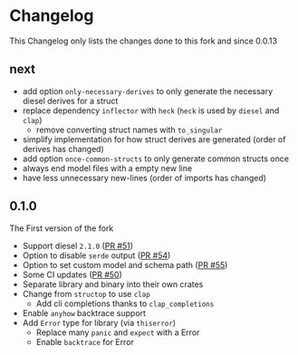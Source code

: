 # Changelog

This Changelog only lists the changes done to this fork and since 0.0.13

## next

- add option `only-necessary-derives` to only generate the necessary diesel derives for a struct
- replace dependency `inflector` with `heck` (`heck` is used by `diesel` and `clap`)
  - remove converting struct names with `to_singular`
- simplify implementation for how struct derives are generated (order of derives has changed)
- add option `once-common-structs` to only generate common structs once
- always end model files with a empty new line
- have less unnecessary new-lines (order of imports has changed)

## 0.1.0

The First version of the fork

- Support diesel `2.1.0` ([PR #51](https://github.com/Wulf/dsync/pull/51))
- Option to disable `serde` output ([PR #54](https://github.com/Wulf/dsync/pull/54))
- Option to set custom model and schema path ([PR #55](https://github.com/Wulf/dsync/pull/55))
- Some CI updates ([PR #50](https://github.com/Wulf/dsync/pull/50))
- Separate library and binary into their own crates
- Change from `structop` to use `clap`
  - Add cli completions thanks to `clap_completions`
- Enable `anyhow` backtrace support
- Add `Error` type for library (via `thiserror`)
  - Replace many `panic` and `expect` with a Error
  - Enable `backtrace` for Error
